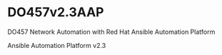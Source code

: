 # DO457v2.3AAP
DO457 Network Automation with Red Hat Ansible Automation Platform

Ansible Automation Platform v2.3


